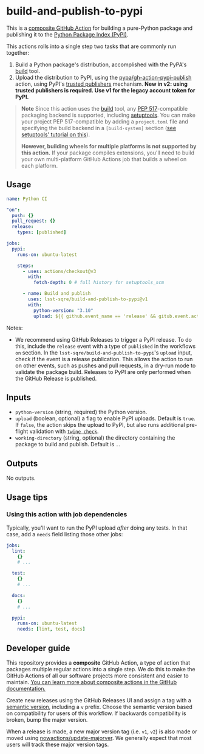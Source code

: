 # build-and-publish-to-pypi

This is a [composite GitHub Action](https://docs.github.com/en/actions/creating-actions/creating-a-composite-action) for building a pure-Python package and publishing it to the [Python Package Index (PyPI)](https://pypi.org).

This actions rolls into a single step two tasks that are commonly run together:

1. Build a Python package's distribution, accomplished with the PyPA's [build](https://pypa-build.readthedocs.io/en/stable/index.html) tool.
2. Upload the distribution to PyPI, using the [pypa/gh-action-pypi-publish](https://github.com/pypa/gh-action-pypi-publish) action, using PyPI's [trusted publishers](https://docs.pypi.org/trusted-publishers/) mechanism. **New in v2: using trusted publishers is required. Use v1 for the legacy account token for PyPI.**

> **Note**
> Since this action uses the [build](https://pypa-build.readthedocs.io/en/stable/index.html) tool, any [PEP 517](https://peps.python.org/pep-0517/)-compatible packaging backend is supported, including [setuptools](https://setuptools.pypa.io/en/latest/).
> You can make your project PEP 517-compatible by adding a `project.toml` file and specifying the build backend in a `[build-system]` section ([see setuptools' tutorial on this](https://setuptools.pypa.io/en/latest/build_meta.html)).
>
> **However, building wheels for multiple platforms is not supported by this action.**
> If your package compiles extensions, you'll need to build your own multi-platform GitHub Actions job that builds a wheel on each platform.

## Usage

```yaml
name: Python CI

"on":
  push: {}
  pull_request: {}
  release:
    types: [published]

jobs:
  pypi:
    runs-on: ubuntu-latest

    steps:
      - uses: actions/checkout@v3
        with:
          fetch-depth: 0 # full history for setuptools_scm

      - name: Build and publish
        uses: lsst-sqre/build-and-publish-to-pypi@v1
        with:
          python-version: "3.10"
          upload: ${{ github.event_name == 'release' && gitub.event.action == 'published' }}
```

Notes:

- We recommend using GitHub Releases to trigger a PyPI release. To do this, include the `release` event with a type of `published` in the workflows `on` section.
  In the `lsst-sqre/build-and-publish-to-pypi`'s `upload` input, check if the event is a release publication. This allows the action to run on other events, such as pushes and pull requests, in a dry-run mode to validate the package build. Releases to PyPI are only performed when the GitHub Release is published.

## Inputs

- `python-version` (string, required) the Python version.
- `upload` (boolean, optional) a flag to enable PyPI uploads. Default is `true`.
  If `false`, the action skips the upload to PyPI, but also runs additional pre-flight validation with [`twine check`](https://twine.readthedocs.io/en/stable/index.html#twine-check).
- `working-directory` (string, optional) the directory containing the package to build and publish. Default is `.`.

## Outputs

No outputs.

## Usage tips

### Using this action with job dependencies

Typically, you'll want to run the PyPI upload _after_ doing any tests.
In that case, add a `needs` field listing those other jobs:

```yaml
jobs:
  lint:
    {}
    # ...

  test:
    {}
    # ...

  docs:
    {}
    # ...

  pypi:
    runs-on: ubuntu-latest
    needs: [lint, test, docs]
```

## Developer guide

This repository provides a **composite** GitHub Action, a type of action that packages multiple regular actions into a single step.
We do this to make the GitHub Actions of all our software projects more consistent and easier to maintain.
[You can learn more about composite actions in the GitHub documentation.](https://docs.github.com/en/actions/creating-actions/creating-a-composite-action)

Create new releases using the GitHub Releases UI and assign a tag with a [semantic version](https://semver.org), including a `v` prefix. Choose the semantic version based on compatibility for users of this workflow. If backwards compatibility is broken, bump the major version.

When a release is made, a new major version tag (i.e. `v1`, `v2`) is also made or moved using [nowactions/update-majorver](https://github.com/marketplace/actions/update-major-version).
We generally expect that most users will track these major version tags.
